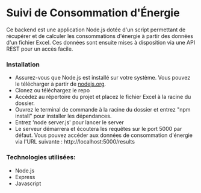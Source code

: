 # Suivi de Consommation d'Énergie

Ce backend est une application Node.js dotée d'un script permettant de récupérer et de calculer les consommations d'énergie à partir des données d'un fichier Excel. Ces données sont ensuite mises à disposition via une API REST pour un accès facile.

### Installation

- Assurez-vous que Node.js est installé sur votre système. Vous pouvez le télécharger à partir de [nodejs.org](https://nodejs.org/).
- Clonez ou téléchargez le repo
- Accédez au répertoire du projet et placez le fichier Excel à la racine du dossier.
- Ouvrez le terminal de commande à la racine du dossier et entrez "npm install" pour installer les dépendances.
- Entrez 'node server.js' pour lancer le server
- Le serveur démarrera et écoutera les requêtes sur le port 5000 par défaut. Vous pouvez accéder aux données de consommation d'énergie via l'URL suivante : http://localhost:5000/results

### Technologies utilisées:

- Node.js
- Express
- Javascript
